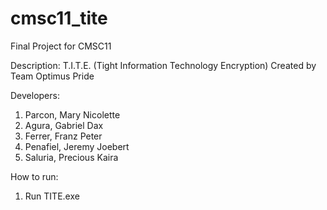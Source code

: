 # cmsc11_tite
Final Project for CMSC11

Description:
T.I.T.E. (Tight Information Technology Encryption)
Created by Team Optimus Pride


Developers:
1. Parcon, Mary Nicolette
2. Agura, Gabriel Dax
3. Ferrer, Franz Peter 
4. Penafiel, Jeremy Joebert 
5. Saluria, Precious Kaira 

How to run:
1. Run TITE.exe
